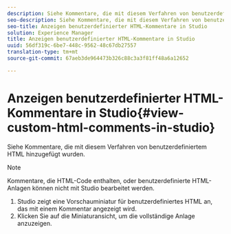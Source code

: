 ```yaml
---
description: Siehe Kommentare, die mit diesem Verfahren von benutzerdefiniertem HTML hinzugefügt wurden.
seo-description: Siehe Kommentare, die mit diesem Verfahren von benutzerdefiniertem HTML hinzugefügt wurden.
seo-title: Anzeigen benutzerdefinierter HTML-Kommentare in Studio
solution: Experience Manager
title: Anzeigen benutzerdefinierter HTML-Kommentare in Studio
uuid: 56df319c-6be7-448c-9562-48c67db27557
translation-type: tm+mt
source-git-commit: 67aeb3de964473b326c88c3a3f81ff48a6a12652

---
```



# Anzeigen benutzerdefinierter HTML-Kommentare in Studio{#view-custom-html-comments-in-studio}

Siehe Kommentare, die mit diesem Verfahren von benutzerdefiniertem HTML hinzugefügt wurden.

>[!NOTE]
>
>Kommentare, die HTML-Code enthalten, oder benutzerdefinierte HTML-Anlagen können nicht mit Studio bearbeitet werden.

1. Studio zeigt eine Vorschauminiatur für benutzerdefiniertes HTML an, das mit einem Kommentar angezeigt wird.
1. Klicken Sie auf die Miniaturansicht, um die vollständige Anlage anzuzeigen.
